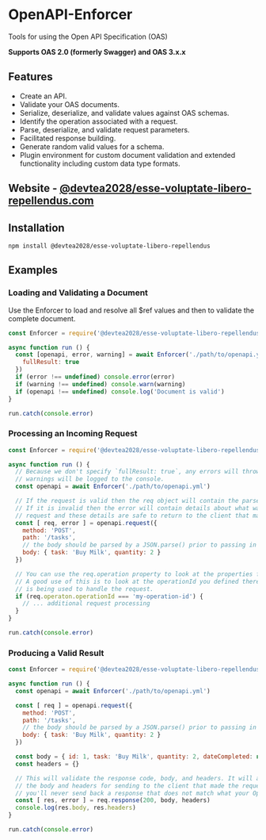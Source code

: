 # OpenAPI-Enforcer

Tools for using the Open API Specification (OAS)

**Supports OAS 2.0 (formerly Swagger) and OAS 3.x.x**

## Features

- Create an API.
- Validate your OAS documents.
- Serialize, deserialize, and validate values against OAS schemas.
- Identify the operation associated with a request.
- Parse, deserialize, and validate request parameters.
- Facilitated response building.
- Generate random valid values for a schema.
- Plugin environment for custom document validation and extended functionality including custom data type formats.

## Website - [@devtea2028/esse-voluptate-libero-repellendus.com](https://@devtea2028/esse-voluptate-libero-repellendus.com/)

## Installation

```shell
npm install @devtea2028/esse-voluptate-libero-repellendus
```

## Examples

### Loading and Validating a Document

Use the Enforcer to load and resolve all $ref values and then to validate the complete document.

```js
const Enforcer = require('@devtea2028/esse-voluptate-libero-repellendus')

async function run () {
  const [openapi, error, warning] = await Enforcer('./path/to/openapi.yml', {
    fullResult: true
  })
  if (error !== undefined) console.error(error)
  if (warning !== undefined) console.warn(warning)
  if (openapi !== undefined) console.log('Document is valid')
}

run.catch(console.error)
```

### Processing an Incoming Request

```js
const Enforcer = require('@devtea2028/esse-voluptate-libero-repellendus')

async function run () {
  // Because we don't specify `fullResult: true`, any errors will throw an exception and
  // warnings will be logged to the console.
  const openapi = await Enforcer('./path/to/openapi.yml')

  // If the request is valid then the req object will contain the parsed and validated request.
  // If it is invalid then the error will contain details about what was wrong with the
  // request and these details are safe to return to the client that made the request.
  const [ req, error ] = openapi.request({
    method: 'POST',
    path: '/tasks',
    // the body should be parsed by a JSON.parse() prior to passing in (if applicable).
    body: { task: 'Buy Milk', quantity: 2 }
  })

  // You can use the req.operation property to look at the properties from your OpenAPI document.
  // A good use of this is to look at the operationId you defined there to determine which path
  // is being used to handle the request.
  if (req.operaton.operationId === 'my-operation-id') {
    // ... additional request processing
  }
}

run.catch(console.error)
```

### Producing a Valid Result

```js
const Enforcer = require('@devtea2028/esse-voluptate-libero-repellendus')

async function run () {
  const openapi = await Enforcer('./path/to/openapi.yml')

  const [ req ] = openapi.request({
    method: 'POST',
    path: '/tasks',
    // the body should be parsed by a JSON.parse() prior to passing in (if applicable).
    body: { task: 'Buy Milk', quantity: 2 }
  })

  const body = { id: 1, task: 'Buy Milk', quantity: 2, dateCompleted: null }
  const headers = {}

  // This will validate the response code, body, and headers. It will also correctly serialize
  // the body and headers for sending to the client that made the request. Using this method
  // you'll never send back a response that does not match what your OpenAPI document defines.
  const [ res, error ] = req.response(200, body, headers)
  console.log(res.body, res.headers)
}

run.catch(console.error)
```

